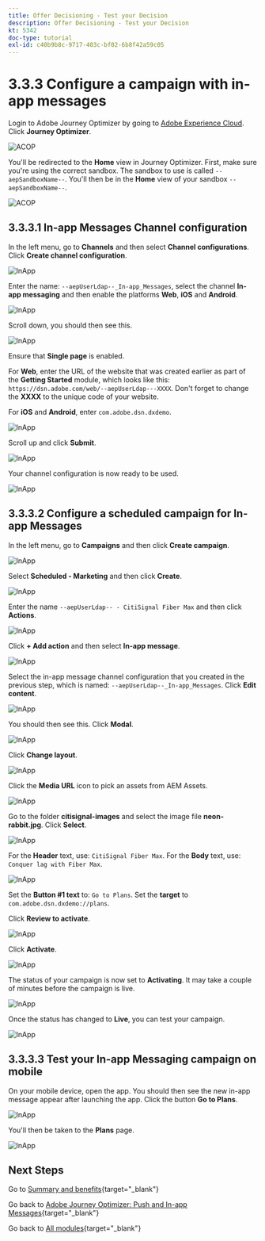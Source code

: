 ```yaml
---
title: Offer Decisioning - Test your Decision
description: Offer Decisioning - Test your Decision
kt: 5342
doc-type: tutorial
exl-id: c40b9b8c-9717-403c-bf02-6b8f42a59c05
---
```

# 3.3.3 Configure a campaign with in-app messages

Login to Adobe Journey Optimizer by going to [Adobe Experience Cloud](https://experience.adobe.com). Click **Journey Optimizer**.

![ACOP](./../../../../modules/delivery-activation/ajo-b2c/ajob2c-1/images/acophome.png)

You'll be redirected to the **Home**  view in Journey Optimizer. First, make sure you're using the correct sandbox. The sandbox to use is called `--aepSandboxName--`. You'll then be in the **Home** view of your sandbox `--aepSandboxName--`.

![ACOP](./../../../../modules/delivery-activation/ajo-b2c/ajob2c-1/images/acoptriglp.png)

## 3.3.3.1 In-app Messages Channel configuration

In the left menu, go to **Channels** and then select **Channel configurations**. Click **Create channel configuration**.

![InApp](./images/inapp1.png)

Enter the name: `--aepUserLdap--_In-app_Messages`, select the channel **In-app messaging** and then enable the platforms **Web**, **iOS** and **Android**.

![InApp](./images/inapp2.png)

Scroll down, you should then see this.

![InApp](./images/inapp3.png)

Ensure that **Single page** is enabled.

For **Web**, enter the URL of the website that was created earlier as part of the **Getting Started** module, which looks like this: `https://dsn.adobe.com/web/--aepUserLdap---XXXX`. Don't forget to change the **XXXX** to the unique code of your website.

For **iOS** and **Android**, enter `com.adobe.dsn.dxdemo`.

![InApp](./images/inapp4.png)

Scroll up and click **Submit**.

![InApp](./images/inapp5.png)

Your channel configuration is now ready to be used.

![InApp](./images/inapp6.png)

## 3.3.3.2 Configure a scheduled campaign for In-app Messages

In the left menu, go to **Campaigns** and then click **Create campaign**.

![InApp](./images/inapp7.png)

Select **Scheduled - Marketing** and then click **Create**.

![InApp](./images/inapp8.png)

Enter the name `--aepUserLdap-- - CitiSignal Fiber Max` and then click **Actions**.

![InApp](./images/inapp9.png)

Click **+ Add action** and then select **In-app message**.

![InApp](./images/inapp10.png)

Select the in-app message channel configuration that you created in the previous step, which is named: `--aepUserLdap--_In-app_Messages`. Click **Edit content**.

![InApp](./images/inapp11.png)

You should then see this. Click **Modal**.

![InApp](./images/inapp12.png)

Click **Change layout**.

![InApp](./images/inapp13.png)

Click the **Media URL** icon to pick an assets from AEM Assets.

![InApp](./images/inapp14.png)

Go to the folder **citisignal-images** and select the image file **neon-rabbit.jpg**. Click **Select**.

![InApp](./images/inapp15.png)

For the **Header** text, use: `CitiSignal Fiber Max`.
For the **Body** text, use: `Conquer lag with Fiber Max`.

![InApp](./images/inapp16.png)

Set the **Button #1 text** to: `Go to Plans`. 
Set the **target** to `com.adobe.dsn.dxdemo://plans`.

Click **Review to activate**.

![InApp](./images/inapp17.png)

Click **Activate**.

![InApp](./images/inapp18.png)

The status of your campaign is now set to **Activating**. It may take a couple of minutes before the campaign is live.

![InApp](./images/inapp19.png)

Once the status has changed to **Live**, you can test your campaign.

![InApp](./images/inapp20.png)

## 3.3.3.3 Test your In-app Messaging campaign on mobile

On your mobile device, open the app. You should then see the new in-app message appear after launching the app. Click the button **Go to Plans**.

![InApp](./images/inapp21.png)

You'll then be taken to the **Plans** page.

![InApp](./images/inapp22.png)

## Next Steps

Go to [Summary and benefits](./summary.md){target="_blank"}

Go back to [Adobe Journey Optimizer: Push and In-app Messages](ajopushinapp.md){target="_blank"}

Go back to [All modules](./../../../../overview.md){target="_blank"}
